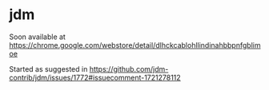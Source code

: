 # jdm

Soon available at https://chrome.google.com/webstore/detail/dlhckcablohllindinahbbpnfgblimoe

Started as suggested in https://github.com/jdm-contrib/jdm/issues/1772#issuecomment-1721278112
